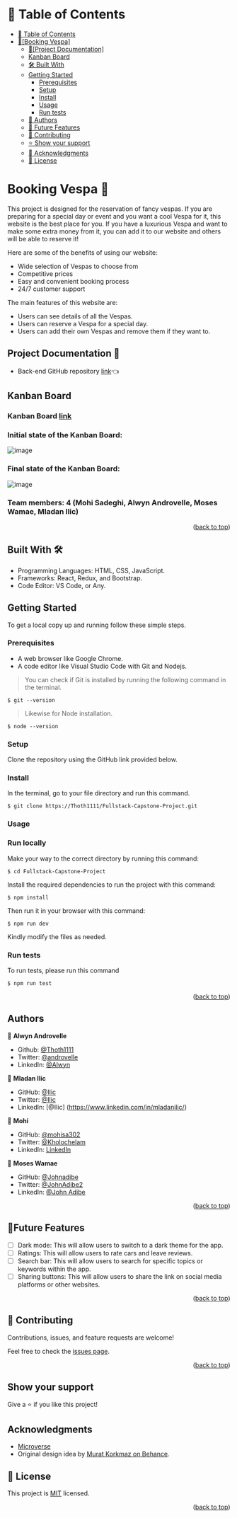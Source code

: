 <a name="readme-top"></a>

# 📗 Table of Contents

- [📗 Table of Contents](#-table-of-contents)
- [🛵\[Booking Vespa\] ](#about-project) 
  - [📄\[Project Documentation\] ](#project-documentation)
  - [Kanban Board](#kanban-board)
  - [🛠 Built With ](#built-with)
  - [Getting Started](#getting-started)
    - [Prerequisites](#prerequisites)
    - [Setup](#setup)
    - [Install](#install)
    - [Usage](#usage)
    - [Run tests](#run-tests)
  - [👥 Authors ](#authors)
  - [🔭 Future Features ](#future-features)
  - [🤝 Contributing ](#contributing)
  - [⭐️ Show your support ](#️support)
  - [🙏 Acknowledgments ](#acknowledgements)
  - [📝 License ](#license)

<!-- PROJECT DESCRIPTION -->

# Booking Vespa 🛵 <a name="about-project"></a>

This project is designed for the reservation of fancy vespas. If you are preparing for a special day or event and you want a cool Vespa for it, this website is the best place for you. If you have a luxurious Vespa and want to make some extra money from it, you can add it to our website and others will be able to reserve it!

Here are some of the benefits of using our website:

- Wide selection of Vespas to choose from
- Competitive prices
- Easy and convenient booking process
- 24/7 customer support

The main features of this website are:

- Users can see details of all the Vespas.
- Users can reserve a Vespa for a special day.
- Users can add their own Vespas and remove them if they want to.

## Project Documentation 📄 <a name="project-documentation"></a>

- Back-end GitHub repository [link](https://github.com/djo1975/Program-Capstone)👈

## Kanban Board <a name="kanban-board"></a>

### Kanban Board [link](https://github.com/users/michaelamponsah/projects/4/views/1)

### Initial state of the Kanban Board:

![image](https://github.com/djo1975/Program-Capstone/assets/96848068/69fdee52-3f5a-4279-8ad2-82f484e7005b)

### Final state of the Kanban Board:

![image](https://github.com/djo1975/Program-Capstone/assets/96848068/8a71fce0-f987-4c60-b529-6d692e4e2ab4)

### Team members: 4 (Mohi Sadeghi, Alwyn Androvelle, Moses Wamae, Mladan Ilic)

<p align="right">(<a href="#readme-top">back to top</a>)</p>


## Built With 🛠️ <a name="built-with"></a>

- Programming Languages: HTML, CSS, JavaScript.
- Frameworks: React, Redux, and Bootstrap.
- Code Editor: VS Code, or Any.

## Getting Started <a name="getting-started"></a>

To get a local copy up and running follow these simple steps.

### Prerequisites

- A web browser like Google Chrome.
- A code editor like Visual Studio Code with Git and Nodejs.

> You can check if Git is installed by running the following command in the terminal.

```
$ git --version
```

> Likewise for Node installation.

```
$ node --version
```

### Setup

Clone the repository using the GitHub link provided below.

### Install

In the terminal, go to your file directory and run this command.

```
$ git clone https://Thoth1111/Fullstack-Capstone-Project.git
```

### Usage

### Run locally

Make your way to the correct directory by running this command:

```
$ cd Fullstack-Capstone-Project
```

Install the required dependencies to run the project with this command:

```
$ npm install
```

Then run it in your browser with this command:

```
$ npm run dev
```

Kindly modify the files as needed.

### Run tests

To run tests, please run this command

```
$ npm run test
```
<p align="right">(<a href="#readme-top">back to top</a>)</p>

## Authors <a name="authors"></a>

👤 **Alwyn Androvelle**

- Github: [@Thoth1111](https://github.com/Thoth1111)
- Twitter: [@androvelle](https://twitter.com/androvelle)
- LinkedIn: [@Alwyn](https://linkedin.com/in/alwyn-androvelle-simiyu)

👤 **Mladan Ilic**

- GitHub: [@Ilic](https://github.com/djo1975)
- Twitter: [@Ilic](https://twitter.com/MladanIlic)
- LinkedIn: [@Ilic] (https://www.linkedin.com/in/mladanilic/)

👤 **Mohi**

- GitHub: [@mohisa302](https://github.com/mohisa302)
- Twitter: [@Kholochelam](https://twitter.com/Kholochelam)
- LinkedIn: [LinkedIn](https://linkedin.com/in/mohadese-sadeghi-692551199/)

👤 **Moses Wamae**

- GitHub: [@Johnadibe](https://github.com/MosDevx)
- Twitter: [@JohnAdibe2](https://twitter.com/MosesWamae7)
- LinkedIn: [@John Adibe](https://www.linkedin.com/in/moses-wamae-a13a67244)

<p align="right">(<a href="#readme-top">back to top</a>)</p>

## 🔭Future Features <a name="future-features"></a>

- [ ] Dark mode: This will allow users to switch to a dark theme for the app.
- [ ] Ratings: This will allow users to rate cars and leave reviews.
- [ ] Search bar: This will allow users to search for specific topics or keywords within the app.
- [ ] Sharing buttons: This will allow users to share the link on social media platforms or other websites.

<p align="right">(<a href="#readme-top">back to top</a>)</p>

## 🤝 Contributing <a name="contributing"></a>

Contributions, issues, and feature requests are welcome!

Feel free to check the [issues page](../../issues/).

<p align="right">(<a href="#readme-top">back to top</a>)</p>

## Show your support  <a name="️support"></a>

Give a ⭐️ if you like this project!

## Acknowledgments <a name="acknowledgements"></a>

- [Microverse](https://www.microverse.org/)
- Original design idea by [Murat Korkmaz on Behance](https://www.behance.net/muratk).

## 📝 License <a name="license"></a>

This project is [MIT](./LICENSE) licensed.

<p align="right">(<a href="#readme-top">back to top</a>)</p>
